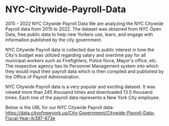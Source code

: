 # NYC-Citywide-Payroll-Data
2015 - 2022 NYC Citywide Payroll Data
We are analyzing the NYC Citywide Payroll data from 2015 to 2022. The dataset was obtained from NYC Open Data, free public data to help new Yorkers use, learn, and engage with information published by the city government.  
 
NYC Citywide Payroll data is collected due to public interest in how the City's budget was utilized regarding salary and overtime pay for all municipal workers such as Firefighters, Police force, Mayor's office, etc. The respective agency has its Personnel Management system into which they would input their payroll data which is then compiled and published by the Office of Payroll Administration.  
 
NYC Citywide Payroll data is a very popular and exciting dataset. It was viewed more than 245 thousand times and downloaded 13.5 thousand times. Each row of the payroll data represents a New York City employee.  
 
Below is the URL for our NYC Citywide Payroll data: 
https://data.cityofnewyork.us/City-Government/Citywide-Payroll-Data-Fiscal-Year-/k397-673e 

